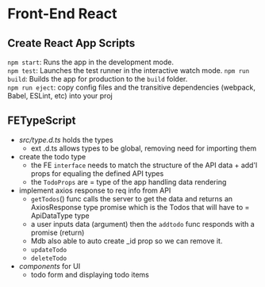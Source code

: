
# Front-End React

## Create React App Scripts

`npm start`: Runs the app in the development mode.\
`npm test`: Launches the test runner in the interactive watch mode.
`npm run build`: Builds the app for production to the `build` folder.\
`npm run eject`: copy config files and the transitive dependencies (webpack, Babel, ESLint, etc) into your proj

## FETypeScript

- _src/type.d.ts_ holds the types
  - ext .d.ts allows types to be global, removing need for importing them
- create the todo type
  - the FE `interface` needs to match the structure of the API data + add'l props for equaling the defined API types
  - the `TodoProps` are = type of the app handling data rendering
- implement axios response to req info from API
  - `getTodos`() func calls the server to get the data and returns an AxiosResponse type promise which is the Todos that will have to = ApiDataType type
  - a user inputs data (argument) then the `addtodo` func responds with a promise (return)
  - Mdb also able to auto create _id prop so we can remove it.
  - `updateTodo`
  - `deleteTodo`
- _components_ for UI
  - todo form and displaying todo items
